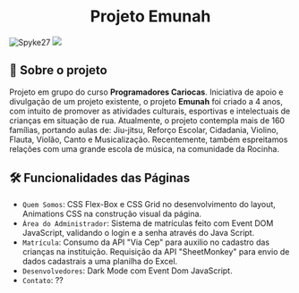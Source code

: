 <h1 align= "center"> Projeto Emunah  </h1>
<p align="left"> <img src="https://komarev.com/ghpvc/?username=RayanArgolo03&Alexandre-Brag4&Gmedon&DiogoConcei&AirtonSGuedeslabel=Profile%20views&color=orange&style=for-the-badge&label=Acessos" alt="Spyke27" /> <img src="http://img.shields.io/static/v1?label=status&message=Em%20desenvolvimentoO&color=yellow&style=for-the-badge"</p>




## 📙 Sobre o projeto

Projeto em grupo do curso **Programadores Cariocas**. Iniciativa de apoio e divulgação de um projeto existente, o projeto **Emunah** foi criado a 4 anos, com intuito de promover as atividades culturais, esportivas e intelectuais de crianças em situação de rua. Atualmente, o projeto contempla mais de 160 famílias, portando aulas de: Jiu-jitsu, Reforço Escolar, Cidadania, Violino, Flauta, Violão, Canto e Musicalização.
Recentemente, também espreitamos relações com uma grande escola de música, na comunidade da Rocinha.

 ## 🛠 Funcionalidades das Páginas

* `Quem Somos`: CSS Flex-Box e CSS Grid no desenvolvimento do layout, Animations CSS na construção visual da página.
* `Área do Administrador`: Sistema de matrículas feito com Event DOM JavaScript, validando o login e a senha através do Java Script.
* `Matrícula`: Consumo da API "Via Cep" para auxilio no cadastro das crianças na instituição. Requisição da API "SheetMonkey" para envio de dados cadastrais a uma planilha do Excel.
* `Desenvolvedores`: Dark Mode com Event Dom JavaScript.
* `Contato`: ??

